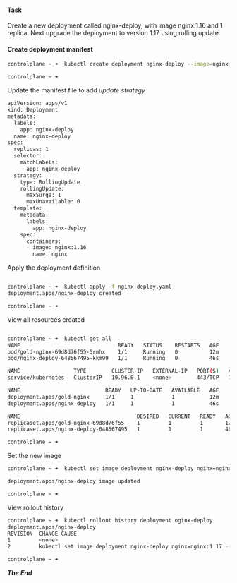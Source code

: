 #### Task

Create a new deployment called nginx-deploy, with image nginx:1.16 and 1 replica. Next upgrade the deployment to version 1.17 using rolling update.

#### Create deployment manifest

```bash
controlplane ~ ➜  kubectl create deployment nginx-deploy --image=nginx:1.16 --replicas=1 -o yaml --dry-run=client > nginx-deploy.yaml

controlplane ~ ➜  
```

Update the manifest file to add *update strategy*

```bash
apiVersion: apps/v1
kind: Deployment
metadata:
  labels:
    app: nginx-deploy
  name: nginx-deploy
spec:
  replicas: 1
  selector:
    matchLabels:
      app: nginx-deploy
  strategy: 
    type: RollingUpdate
    rollingUpdate:
      maxSurge: 1
      maxUnavailable: 0
  template:
    metadata:
      labels:
        app: nginx-deploy
    spec:
      containers:
      - image: nginx:1.16
        name: nginx
```

Apply the deployment definition

```bash

controlplane ~ ➜  kubectl apply -f nginx-deploy.yaml 
deployment.apps/nginx-deploy created

controlplane ~ ➜  
```

View all resources created

```bash

controlplane ~ ➜  kubectl get all
NAME                               READY   STATUS    RESTARTS   AGE
pod/gold-nginx-69d8d76f55-5rmhx    1/1     Running   0          12m
pod/nginx-deploy-648567495-kkm99   1/1     Running   0          46s

NAME                 TYPE        CLUSTER-IP   EXTERNAL-IP   PORT(S)   AGE
service/kubernetes   ClusterIP   10.96.0.1    <none>        443/TCP   70m

NAME                           READY   UP-TO-DATE   AVAILABLE   AGE
deployment.apps/gold-nginx     1/1     1            1           12m
deployment.apps/nginx-deploy   1/1     1            1           46s

NAME                                     DESIRED   CURRENT   READY   AGE
replicaset.apps/gold-nginx-69d8d76f55    1         1         1       12m
replicaset.apps/nginx-deploy-648567495   1         1         1       46s

controlplane ~ ➜  
```

Set the new image

```bash
controlplane ~ ➜  kubectl set image deployment nginx-deploy nginx=nginx:1.17 --record

deployment.apps/nginx-deploy image updated

controlplane ~ ➜   
```

View rollout history

```bash
controlplane ~ ➜  kubectl rollout history deployment nginx-deploy
deployment.apps/nginx-deploy 
REVISION  CHANGE-CAUSE
1         <none>
2         kubectl set image deployment nginx-deploy nginx=nginx:1.17 --record=true

controlplane ~ ➜   
```


***The End***